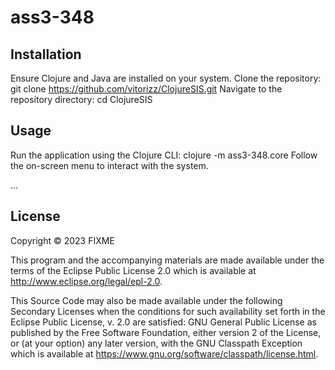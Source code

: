 # ass3-348

## Installation

Ensure Clojure and Java are installed on your system.
Clone the repository: git clone https://github.com/vitorizz/ClojureSIS.git
Navigate to the repository directory: cd ClojureSIS

## Usage

Run the application using the Clojure CLI:
clojure -m ass3-348.core
Follow the on-screen menu to interact with the system.

...

## License

Copyright © 2023 FIXME

This program and the accompanying materials are made available under the
terms of the Eclipse Public License 2.0 which is available at
http://www.eclipse.org/legal/epl-2.0.

This Source Code may also be made available under the following Secondary
Licenses when the conditions for such availability set forth in the Eclipse
Public License, v. 2.0 are satisfied: GNU General Public License as published by
the Free Software Foundation, either version 2 of the License, or (at your
option) any later version, with the GNU Classpath Exception which is available
at https://www.gnu.org/software/classpath/license.html.
